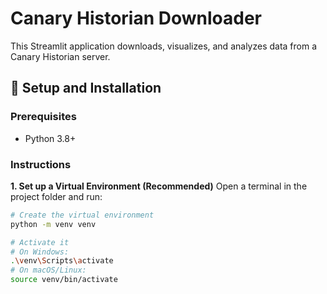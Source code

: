 # Canary Historian Downloader

This Streamlit application downloads, visualizes, and analyzes data from a Canary Historian server.

## 🚀 Setup and Installation

### Prerequisites
- Python 3.8+

### Instructions

**1. Set up a Virtual Environment (Recommended)**
   Open a terminal in the project folder and run:
   ```bash
   # Create the virtual environment
   python -m venv venv

   # Activate it
   # On Windows:
   .\venv\Scripts\activate
   # On macOS/Linux:
   source venv/bin/activate